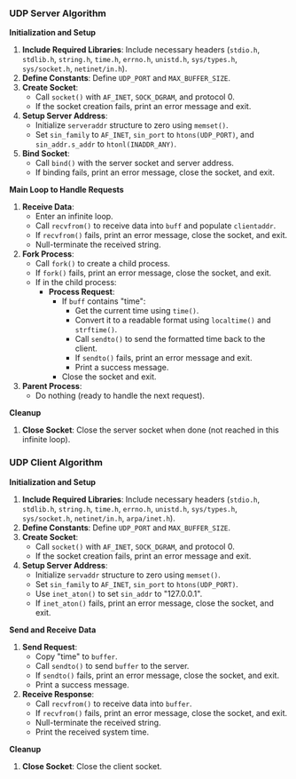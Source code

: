 ### UDP Server Algorithm

**Initialization and Setup**
1. **Include Required Libraries**: Include necessary headers (`stdio.h`, `stdlib.h`, `string.h`, `time.h`, `errno.h`, `unistd.h`, `sys/types.h`, `sys/socket.h`, `netinet/in.h`).
2. **Define Constants**: Define `UDP_PORT` and `MAX_BUFFER_SIZE`.
3. **Create Socket**:
   - Call `socket()` with `AF_INET`, `SOCK_DGRAM`, and protocol 0.
   - If the socket creation fails, print an error message and exit.
4. **Setup Server Address**:
   - Initialize `serveraddr` structure to zero using `memset()`.
   - Set `sin_family` to `AF_INET`, `sin_port` to `htons(UDP_PORT)`, and `sin_addr.s_addr` to `htonl(INADDR_ANY)`.
5. **Bind Socket**:
   - Call `bind()` with the server socket and server address.
   - If binding fails, print an error message, close the socket, and exit.

**Main Loop to Handle Requests**
1. **Receive Data**:
   - Enter an infinite loop.
   - Call `recvfrom()` to receive data into `buff` and populate `clientaddr`.
   - If `recvfrom()` fails, print an error message, close the socket, and exit.
   - Null-terminate the received string.
2. **Fork Process**:
   - Call `fork()` to create a child process.
   - If `fork()` fails, print an error message, close the socket, and exit.
   - If in the child process:
     - **Process Request**:
       - If `buff` contains "time":
         - Get the current time using `time()`.
         - Convert it to a readable format using `localtime()` and `strftime()`.
         - Call `sendto()` to send the formatted time back to the client.
         - If `sendto()` fails, print an error message and exit.
         - Print a success message.
       - Close the socket and exit.
3. **Parent Process**:
   - Do nothing (ready to handle the next request).

**Cleanup**
1. **Close Socket**: Close the server socket when done (not reached in this infinite loop).

### UDP Client Algorithm

**Initialization and Setup**
1. **Include Required Libraries**: Include necessary headers (`stdio.h`, `stdlib.h`, `string.h`, `time.h`, `errno.h`, `unistd.h`, `sys/types.h`, `sys/socket.h`, `netinet/in.h`, `arpa/inet.h`).
2. **Define Constants**: Define `UDP_PORT` and `MAX_BUFFER_SIZE`.
3. **Create Socket**:
   - Call `socket()` with `AF_INET`, `SOCK_DGRAM`, and protocol 0.
   - If the socket creation fails, print an error message and exit.
4. **Setup Server Address**:
   - Initialize `servaddr` structure to zero using `memset()`.
   - Set `sin_family` to `AF_INET`, `sin_port` to `htons(UDP_PORT)`.
   - Use `inet_aton()` to set `sin_addr` to "127.0.0.1".
   - If `inet_aton()` fails, print an error message, close the socket, and exit.

**Send and Receive Data**
1. **Send Request**:
   - Copy "time" to `buffer`.
   - Call `sendto()` to send `buffer` to the server.
   - If `sendto()` fails, print an error message, close the socket, and exit.
   - Print a success message.
2. **Receive Response**:
   - Call `recvfrom()` to receive data into `buffer`.
   - If `recvfrom()` fails, print an error message, close the socket, and exit.
   - Null-terminate the received string.
   - Print the received system time.

**Cleanup**
1. **Close Socket**: Close the client socket.
